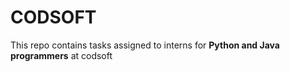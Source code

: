 # CODSOFT
This repo contains tasks assigned to interns for **Python and Java programmers** at codsoft
